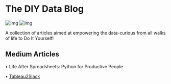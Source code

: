 # The DIY Data Blog

![img](https://img.shields.io/badge/Free%3F-✅-534.svg) ![img](https://img.shields.io/badge/Beginner%20Friendly%3F-✅-534.svg)


A collection of articles aimed at empowering the data-curious from all walks of life to Do It Yourself!


## Medium Articles

• Life After Spreadsheets: Python for Productive People  


• [Tableau2Slack](https://medium.com/@briancrant/sharing-data-visualizations-to-slack-with-python-b6404eb5a535?source=friends_link&sk=dad9ab8fa333cd79302ed9705145f8be)
